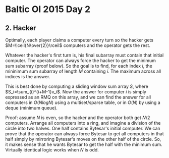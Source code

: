 # Baltic OI 2015 Day 2

## 2. Hacker
Optimally, each player claims a computer every turn so the hacker gets $M=\lceil{N\over{2}}\rceil$ computers and the operator gets the rest.

Whatever the hacker's first turn is, his final subarray must contain that initial computer. The operator can always force the hacker to get the minimum sum subarray (proof below). So the goal is to find, for each index $i$, the mininimum sum subarray of length $M$ containing $i$. The maximum across all indices is the answer.

This is best done by computing a sliding window sum array $S$, where $S_i=\sum_{i}^{i+M-1}v_i$. Now the answer for computer $i$ is simply expressed as an RMQ on this array, and we can find the answer for all computers in $O(NlogN)$ using a multiset/sparse table, or in $O(N)$ by using a deque (minimum queue).

Proof: assume $N$ is even, so the hacker and the operator both get $N/2$ computers. Arrange all computers into a ring, and imagine a division of the circle into two halves. One half contains Bytesar's initial computer. We can prove that the operator can always force Bytesar to get all computers in that half simply by mirroring Bytesar's moves on the other half of the circle. So, it makes sense that he wants Bytesar to get the half with the minimum sum. Virtually identical logic works when $N$ is odd.